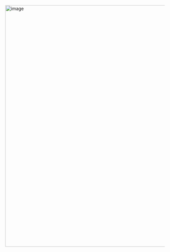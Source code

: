 <img width="908" height="762" alt="image" src="https://github.com/user-attachments/assets/69331221-03d9-4a08-b6cb-0b5c6b902f47" />

